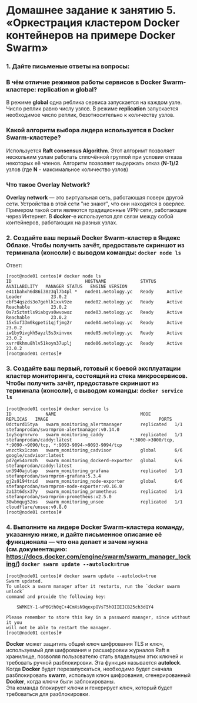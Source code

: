 # Домашнее задание к занятию 5. «Оркестрация кластером Docker контейнеров на примере Docker Swarm»


### 1. Дайте письменые ответы на вопросы:
### В чём отличие режимов работы сервисов в Docker Swarm-кластере: replication и global?

В режиме **global** одна реблика сервиса запускается на каждом узле. Число реплик равно числу узлов.
В режиме **replication** запускается необходимое число реплик, безотносительно к количеству узлов.

### Какой алгоритм выбора лидера используется в Docker Swarm-кластере?

Используется **Raft consensus Algorithm**. Этот алгоримт позволяет нескольким узлам работать сплочённой группой при условии отказа некоторых её членов.
Алгоритм позволяет выдержать отказ **(N-1)/2** узлов (где **N** - максимальное количество узлов)

### Что такое Overlay Network?

**Overlay network** — это виртуальная сеть, работающая поверх другой сети. Устройства в этой сети "не знают", что они находятся в оверлее.
Примером такой сети являются традиционные VPN-сети, работающие через Интернет.
В **docker**-e используется для связи между собой контейнеров, работающих на разных узлах.

### 2. Создайте ваш первый Docker Swarm-кластер в Яндекс Облаке. Чтобы получить зачёт, предоставьте скриншот из терминала (консоли) с выводом команды: `docker node ls`

Ответ:
```
[root@node01 centos]# docker node ls
ID                            HOSTNAME             STATUS    AVAILABILITY   MANAGER STATUS   ENGINE VERSION
e411bahxh6d86i38z3ql7b4pl *   node01.netology.yc   Ready     Active         Leader           23.0.2
cbf54qszds3o7gehlk1xvk9ze     node02.netology.yc   Ready     Active         Reachable        23.0.2
0s7z5ztmtls9iabgvs0wvowoz     node03.netology.yc   Ready     Active         Reachable        23.0.2
15x5xf33m0kgpeti1qjfjmg2r     node04.netology.yc   Ready     Active                          23.0.2
iw1by9ivgkh5ayzl5s3xinvox     node05.netology.yc   Ready     Active                          23.0.2
xvrr0khmu8hlv51koyn37uplj     node06.netology.yc   Ready     Active                          23.0.2
[root@node01 centos]#
```
### 3. Создайте ваш первый, готовый к боевой эксплуатации кластер мониторинга, состоящий из стека микросервисов. Чтобы получить зачёт, предоставьте скриншот из терминала (консоли), с выводом команды: `docker service ls`
```
[root@node01 centos]# docker service ls
ID             NAME                                MODE         REPLICAS   IMAGE                                          PORTS
0dcturd15tya   swarm_monitoring_alertmanager       replicated   1/1        stefanprodan/swarmprom-alertmanager:v0.14.0
1oy5cqrnrwro   swarm_monitoring_caddy              replicated   1/1        stefanprodan/caddy:latest                      *:3000->3000/tcp, *:9090->9090/tcp, *:9093-9094->9093-9094/tcp
wnzctkx1czon   swarm_monitoring_cadvisor           global       6/6        google/cadvisor:latest
pd7ge54ormzh   swarm_monitoring_dockerd-exporter   global       6/6        stefanprodan/caddy:latest
un3940ajutap   swarm_monitoring_grafana            replicated   1/1        stefanprodan/swarmprom-grafana:5.3.4
gj2s9194tnid   swarm_monitoring_node-exporter      global       6/6        stefanprodan/swarmprom-node-exporter:v0.16.0
2a13t6dsx37y   swarm_monitoring_prometheus         replicated   1/1        stefanprodan/swarmprom-prometheus:v2.5.0
38wbmqug52os   swarm_monitoring_unsee              replicated   1/1        cloudflare/unsee:v0.8.0
[root@node01 centos]#
```
### 4. Выполните на лидере Docker Swarm-кластера команду, указанную ниже, и дайте письменное описание её функционала — что она делает и зачем нужна (см.документацию: https://docs.docker.com/engine/swarm/swarm_manager_locking/) `docker swarm update --autolock=true`
```
[root@node01 centos]# docker swarm update --autolock=true
Swarm updated.
To unlock a swarm manager after it restarts, run the `docker swarm unlock`
command and provide the following key:

    SWMKEY-1-wP6Gth0qC+4CmXsN9qexpOVsT5hOIIEICB25ch3dQY4

Please remember to store this key in a password manager, since without it you
will not be able to restart the manager.
[root@node01 centos]#
```
**Docker** может защитить общий ключ шифрования TLS и ключ, используемый для шифрования и расшифровки журналов Raft в хранилище,
позволяя пользователю стать владельцем этих ключей и требовать ручной разблокировки. Эта функция называется **autolock**.
Когда **Docker** будет перезапускаться, необходимо будет сначала разблокировать **swarm**, используя ключ шифрования,
сгенерированный **Docker**, когда ключи были заблокированы.  
Эта команда блокирует ключи и генерирует ключ, который будет требоваться для разблокировки.

